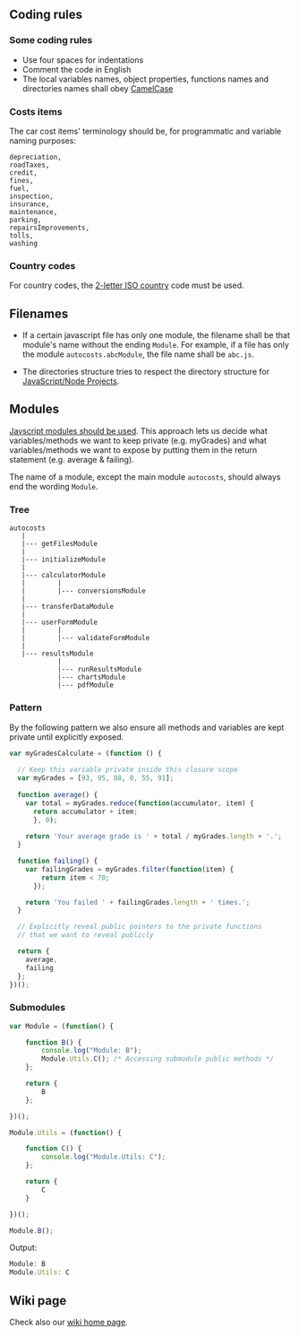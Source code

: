 ## Coding rules
### Some coding rules
 - Use four spaces for indentations
 - Comment the code in English
 - The local variables names, object properties, functions names and directories names shall obey [CamelCase](https://en.wikipedia.org/wiki/Camel_case)
 
 ### Costs items
 The car cost items' terminology should be, for programmatic and variable naming purposes:

```
depreciation,
roadTaxes,
credit,
fines,
fuel,
inspection,
insurance,
maintenance,
parking,
repairsImprovements,
tolls,
washing
```

### Country codes
For country codes, the [2-letter ISO country](https://en.wikipedia.org/wiki/ISO_3166-1_alpha-2) code must be used.

## Filenames

 - If a certain javascript file has only one module, the filename shall be that module's name without the ending `Module`. For example, if a file has only the module `autocosts.abcModule`, the file name shall be `abc.js`.

 - The directories structure tries to respect the directory structure for [JavaScript/Node Projects](https://github.com/jfoclpf/autocosts/blob/master/docs/nodeJS-directory-structure.md).

## Modules

<a href="https://medium.freecodecamp.org/javascript-modules-a-beginner-s-guide-783f7d7a5fcc">Javscript modules should be used</a>. This approach lets us decide what variables/methods we want to keep private (e.g. myGrades) and what variables/methods we want to expose by putting them in the return statement (e.g. average & failing). 

The name of a module, except the main module `autocosts`, should always end the wording `Module`.

### Tree

```
autocosts
   |
   |--- getFilesModule
   |
   |--- initializeModule
   |
   |--- calculatorModule
   |        |
   |        |--- conversionsModule
   |
   |--- transferDataModule
   |
   |--- userFormModule
   |        |
   |        |--- validateFormModule
   |
   |--- resultsModule
            |
            |--- runResultsModule
            |--- chartsModule
            |--- pdfModule
```

### Pattern

By the following pattern we also ensure all methods and variables are kept private until explicitly exposed.

```js
var myGradesCalculate = (function () {
    
  // Keep this variable private inside this closure scope
  var myGrades = [93, 95, 88, 0, 55, 91];
  
  function average() {
    var total = myGrades.reduce(function(accumulator, item) {
      return accumulator + item;
      }, 0);
      
    return 'Your average grade is ' + total / myGrades.length + '.';
  }

  function failing() {
    var failingGrades = myGrades.filter(function(item) {
        return item < 70;
      });

    return 'You failed ' + failingGrades.length + ' times.';
  }

  // Explicitly reveal public pointers to the private functions 
  // that we want to reveal publicly

  return {
    average,
    failing
  };
})();

```

### Submodules

```js
var Module = (function() {

    function B() {
        console.log("Module: B");
        Module.Utils.C(); /* Accessing submodule public methods */
    };

    return {
        B
    };

})();

Module.Utils = (function() {

    function C() {
        console.log("Module.Utils: C");
    };

    return {
        C
    }

})();

Module.B();
```

Output:

```js
Module: B
Module.Utils: C
```

## Wiki page

Check also our [wiki home page](https://github.com/jfoclpf/autocosts/wiki).
